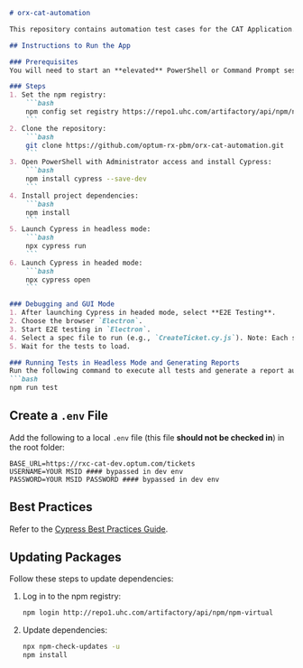 ```markdown
# orx-cat-automation

This repository contains automation test cases for the CAT Application.

## Instructions to Run the App

### Prerequisites
You will need to start an **elevated** PowerShell or Command Prompt session to install Cypress. Hold the `Shift` key while right-clicking the PowerShell shortcut to bring up the context-sensitive menu.

### Steps
1. Set the npm registry:
    ```bash
    npm config set registry https://repo1.uhc.com/artifactory/api/npm/npm-remote/
    ```
2. Clone the repository:
    ```bash
    git clone https://github.com/optum-rx-pbm/orx-cat-automation.git
    ```
3. Open PowerShell with Administrator access and install Cypress:
    ```bash
    npm install cypress --save-dev
    ```
4. Install project dependencies:
    ```bash
    npm install
    ```
5. Launch Cypress in headless mode:
    ```bash
    npx cypress run
    ```
6. Launch Cypress in headed mode:
    ```bash
    npx cypress open
    ```

### Debugging and GUI Mode
1. After launching Cypress in headed mode, select **E2E Testing**.
2. Choose the browser `Electron`.
3. Start E2E testing in `Electron`.
4. Select a spec file to run (e.g., `CreateTicket.cy.js`). Note: Each spec must be run individually.
5. Wait for the tests to load.

### Running Tests in Headless Mode and Generating Reports
Run the following command to execute all tests and generate a report automatically:
```bash
npm run test
```

## Create a `.env` File
Add the following to a local `.env` file (this file **should not be checked in**) in the root folder:
```
BASE_URL=https://rxc-cat-dev.optum.com/tickets
USERNAME=YOUR MSID #### bypassed in dev env
PASSWORD=YOUR MSID PASSWORD #### bypassed in dev env
```

## Best Practices
Refer to the [Cypress Best Practices Guide](https://docs.cypress.io/guides/references/best-practices).

## Updating Packages
Follow these steps to update dependencies:
1. Log in to the npm registry:
    ```bash
    npm login http://repo1.uhc.com/artifactory/api/npm/npm-virtual
    ```
2. Update dependencies:
    ```bash
    npx npm-check-updates -u
    npm install
    ```
```